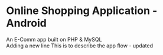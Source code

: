 # Online Shopping Application - Android
An E-Comm app built on PHP &amp; MySQL  
Adding a new line
This is to describe the app flow - updated
